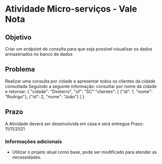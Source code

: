 # Atividade Micro-serviços - Vale Nota
## Objetivo
Criar um endpoint de consulta para que seja possível visualizar os dados
armazenados no banco de dados

## Problema
Realizar uma consulta por cidade e apresentar todos os clientes da cidade consultada
Seguindo a seguinte informação: consultar por nome da cidade e retornar:
{
"cidade": "Desterro",
"uf": "SC"
"clientes": [
  {"id": 1, "nome": "Rodrigo"},
  {"id": 2, "nome": "João"}
]
}

## Prazo
A Atividade deverá ser desenvolvida em casa e será entregue 
Prazo: 11/11/2021

### Informações adicionais
* Utilizar o projeto atual como base, pode ser modificado para atender as necessidades.
